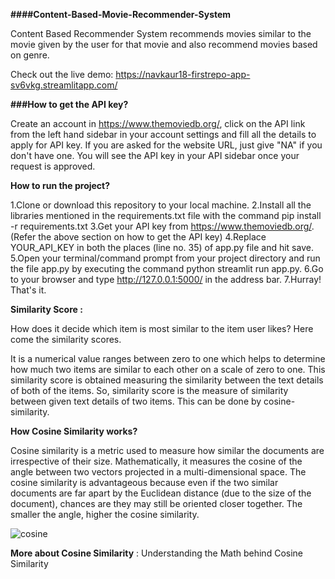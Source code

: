 **####Content-Based-Movie-Recommender-System**

Content Based Recommender System recommends movies similar to the movie given by the user for that movie and also recommend movies based on genre.

Check out the live demo: https://navkaur18-firstrepo-app-sv6vkg.streamlitapp.com/

**###How to get the API key?**

Create an account in https://www.themoviedb.org/, click on the API link from the left hand sidebar in your account settings and fill all the details to apply for API key. If you are asked for the website URL, just give "NA" if you don't have one. You will see the API key in your API sidebar once your request is approved.

**How to run the project?**

1.Clone or download this repository to your local machine.
2.Install all the libraries mentioned in the requirements.txt file with the command pip install -r requirements.txt
3.Get your API key from https://www.themoviedb.org/. (Refer the above section on how to get the API key)
4.Replace YOUR_API_KEY in both the places (line no. 35) of app.py file and hit save.
5.Open your terminal/command prompt from your project directory and run the file app.py by executing the command python streamlit run app.py.
6.Go to your browser and type http://127.0.0.1:5000/ in the address bar.
7.Hurray! That's it.

**Similarity Score :**

How does it decide which item is most similar to the item user likes? Here come the similarity scores.

It is a numerical value ranges between zero to one which helps to determine how much two items are similar to each other on a scale of zero to one. This similarity score is obtained measuring the similarity between the text details of both of the items. So, similarity score is the measure of similarity between given text details of two items. This can be done by cosine-similarity.

**How Cosine Similarity works?**

Cosine similarity is a metric used to measure how similar the documents are irrespective of their size. Mathematically, it measures the cosine of the angle between two vectors projected in a multi-dimensional space. The cosine similarity is advantageous because even if the two similar documents are far apart by the Euclidean distance (due to the size of the document), chances are they may still be oriented closer together. The smaller the angle, higher the cosine similarity.


![cosine](https://user-images.githubusercontent.com/103022024/178485799-f65d6cf3-e586-43a7-8c04-20f3e6960272.png)

**More about Cosine Similarity** : Understanding the Math behind Cosine Similarity

